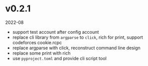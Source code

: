 
# v0.2.1

2022-08

- support test account after config account
- replace cli library from `argparse` to `click`, rich for print, support codeforces cookie.rcpc
- replace argparse with click, reconstruct command line design
- replace some print with rich
- use `pyproject.toml` and provide cli script tool



